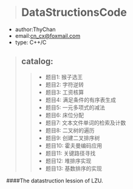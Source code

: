 ># DataStructionsCode
* author:ThyChan
* email:cn_cx@foxmail.com
* type: C++/C

>## catalog:
>>* 题目1: 猴子选王
>>* 题目2: 字符逆转
>>* 题目3: 工资核算
>>* 题目4: 满足条件的有序表生成
>>* 题目5: 一元多项式的减法
>>* 题目6: 床位分配
>>* 题目7: 文本文件单词的检索及计数
>>* 题目8: 二叉树的遍历
>>* 题目9: 创建二叉排序树
>>* 题目10: 霍夫曼编码应用
>>* 题目11: 关键路径寻找
>>* 题目12: 堆排序实现
>>* 题目13: 基数排序的实现

####The datastruction lession of LZU.
